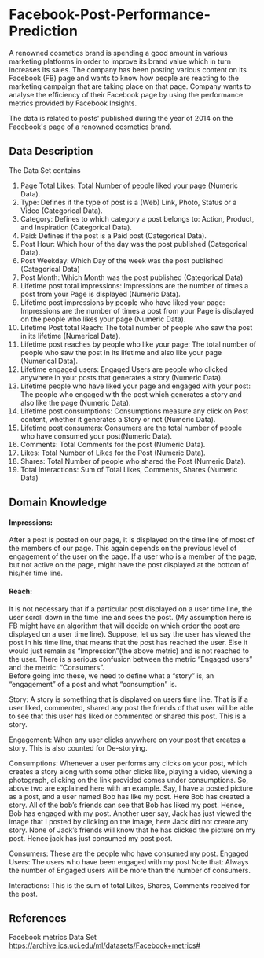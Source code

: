 # Facebook-Post-Performance-Prediction

A renowned cosmetics brand is spending a good amount in various marketing platforms in order to improve its brand value which in turn increases its sales. The company has been posting various content on its Facebook (FB) page and wants to know how people are reacting to the marketing campaign that are taking place on that page. Company wants to analyse the efficiency of their Facebook page by using the performance metrics provided by Facebook Insights. 

The data is related to posts' published during the year of 2014 on the Facebook's page of a renowned cosmetics brand.

## Data Description

The Data Set contains 
1. Page Total Likes: Total Number of people liked your page (Numeric Data). 
2. Type: Defines if the type of post is a (Web) Link, Photo, Status or a Video (Categorical Data).  
3. Category: Defines to which category a post belongs to: Action, Product, and Inspiration (Categorical Data). 
4. Paid: Defines if the post is a Paid post (Categorical Data). 
5. Post Hour: Which hour of the day was the post published (Categorical Data). 
6. Post Weekday: Which Day of the week was the post published (Categorical Data) 
7. Post Month: Which Month was the post published (Categorical Data) 
8. Lifetime post total impressions: Impressions are the number of times a post from your Page is displayed (Numeric Data). 
9. Lifetime post impressions by people who have liked your page:  Impressions are the number of times a post from your Page is displayed on the people who likes your page (Numeric Data). 
10. Lifetime Post total Reach: The total number of people who saw the post in its lifetime (Numerical Data). 
11. Lifetime post reaches by people who like your page: The total number of people who saw the post in its lifetime and also like your page (Numerical Data). 
12. Lifetime engaged users: Engaged Users are people who clicked anywhere in your posts that generates a story (Numeric Data). 
13. Lifetime people who have liked your page and engaged with your post: The people who engaged with the post which generates a story and also like the page (Numeric Data). 
14. Lifetime post consumptions: Consumptions measure any click on Post content, whether it generates a Story or not (Numeric Data).  
15. Lifetime post consumers: Consumers are the total number of people who have consumed your post(Numeric Data). 
16. Comments: Total Comments for the post (Numeric Data). 
17. Likes: Total Number of Likes for the Post (Numeric Data). 
18. Shares: Total Number of people who shared the Post (Numeric Data). 
19. Total Interactions: Sum of Total Likes, Comments, Shares (Numeric Data)

## Domain Knowledge


#### Impressions:
After a post is posted on our page, it is displayed on the time line of most of the members of our page. This again depends on the previous level of engagement of the user on the page. If a user who is a member of the page, but not active on the page, might have the post displayed at the bottom of his/her time line.

#### Reach:
It is not necessary that if a particular post displayed on a user time line, the user scroll down in the time line and sees the post. (My assumption here is FB might have an algorithm that will decide on which order the post are displayed on a user time line). Suppose, let us say the user has viewed the post In his time line, that means that the post has reached the user. Else it would just remain as “Impression”(the above metric) and is not reached to the user. 
There is a serious confusion between the metric “Engaged users” and the metric: “Consumers”.  
Before going into these, we need to define what a “story” is, an “engagement” of a post and what “consumption” is. 

Story: A story is something that is displayed on users time line. That is if a user liked, commented, shared any post the friends of that user will be able to see that this user has liked or commented or shared this post. This is a story. 

Engagement: When any user clicks anywhere on your post that creates a story. This is also counted for De-storying.   

Consumptions: Whenever a user performs any clicks on your post, which creates a story along with some other clicks like, playing a video, viewing a photograph, clicking on the link provided comes under consumptions. 
So, above two are explained here with an example. Say, I have a posted picture as a post, and a user named Bob has like my post. Here Bob has created a story. All of the bob’s friends can see that Bob has liked my post. Hence, Bob has engaged with my post. Another user say, Jack has just viewed the image that I posted by clicking on the image, here Jack did not create any story. None of Jack’s friends will know that he has clicked the picture on my post. Hence jack has just consumed my post post. 

Consumers: These are the people who have consumed my post. 
Engaged Users: The users who have been engaged with my post 
Note that: Always the number of Engaged users will be more than the number of consumers. 

Interactions: This is the sum of total Likes, Shares, Comments received for the post. 

## References
Facebook metrics Data Set https://archive.ics.uci.edu/ml/datasets/Facebook+metrics#
